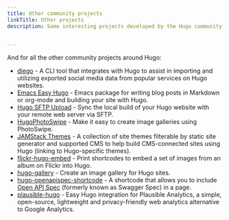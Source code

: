 ```yaml
---
title: Other community projects
linkTitle: Other projects
description: Some interesting projects developed by the Hugo community that don't quite fit into our other developer tool categories.


---
```


And for all the other community projects around Hugo:

- [diego](https://github.com/ttybitnik/diego) - A CLI tool that integrates with Hugo to assist in importing and utilizing exported social media data from popular services on Hugo websites.
- [Emacs Easy Hugo](https://github.com/masasam/emacs-easy-hugo) - Emacs package for writing blog posts in Markdown or org-mode and building your site with Hugo.
- [Hugo SFTP Upload](https://github.com/thomasmey/HugoSftpUpload) - Sync the local build of your Hugo website with your remote web server via SFTP.
- [HugoPhotoSwipe](https://github.com/GjjvdBurg/HugoPhotoSwipe) - Make it easy to create image galleries using PhotoSwipe.
- [JAMStack Themes](https://jamstackthemes.dev/ssg/hugo/) -  A collection of site themes filterable by static site generator and supported CMS to help build CMS-connected sites using Hugo (linking to Hugo-specific themes).
- [flickr-hugo-embed](https://github.com/nikhilm/flickr-hugo-embed) - Print shortcodes to embed a set of images from an album on Flickr into Hugo.
- [hugo-gallery](https://github.com/icecreammatt/hugo-gallery) - Create an image gallery for Hugo sites.
- [hugo-openapispec-shortcode](https://github.com/tenfourty/hugo-openapispec-shortcode) - A shortcode that allows you to include [Open API Spec](https://openapis.org) (formerly known as Swagger Spec) in a page.
- [plausible-hugo](https://github.com/divinerites/plausible-hugo) - Easy Hugo integration for Plausible Analytics, a simple, open-source, lightweight and privacy-friendly web analytics alternative to Google Analytics.
